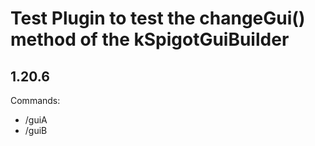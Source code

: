 # Test Plugin to test the changeGui() method of the kSpigotGuiBuilder
## 1.20.6

Commands:
- /guiA
- /guiB
